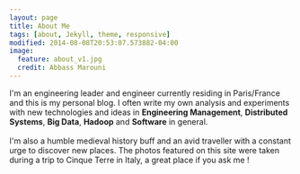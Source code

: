 ```yaml
---
layout: page
title: About Me
tags: [about, Jekyll, theme, responsive]
modified: 2014-08-08T20:53:07.573882-04:00
image:
  feature: about_v1.jpg
  credit: Abbass Marouni
---
```


I'm an engineering leader and engineer currently residing in Paris/France and this is my personal blog. I often write my own analysis and experiments with new technologies and ideas in **Engineering Management**, **Distributed Systems**, **Big Data**, **Hadoop** and **Software** in general.
<br><br>
I'm also a humble medieval history buff and an avid traveller with a constant urge to discover new places. The photos featured on this site were taken during a trip to Cinque Terre in Italy, a great place if you ask me !
